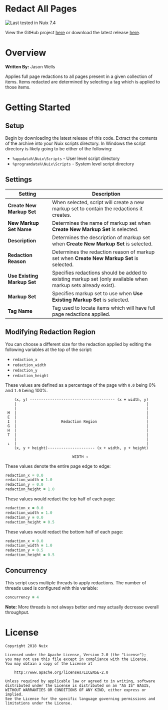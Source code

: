 Redact All Pages
================

![Last tested in Nuix 7.4](https://img.shields.io/badge/Nuix-7.4-green.svg)

View the GitHub project [here](https://github.com/Nuix/Redact-All-Pages) or download the latest release [here](https://github.com/Nuix/Redact-All-Pages/releases).

# Overview

**Written By:** Jason Wells

Applies full page redactions to all pages present in a given collection of items.  Items redacted are determined by selecting a tag which is applied to those items.

# Getting Started

## Setup

Begin by downloading the latest release of this code.  Extract the contents of the archive into your Nuix scripts directory.  In Windows the script directory is likely going to be either of the following:

- `%appdata%\Nuix\Scripts` - User level script directory
- `%programdata%\Nuix\Scripts` - System level script directory

## Settings

| Setting                     | Description                                                                                                  |
|-----------------------------|--------------------------------------------------------------------------------------------------------------|
| **Create New Markup Set**   | When selected, script will create a new markup set to contain the redactions it creates.                     |
| **New Markup Set Name**     | Determines the name of markup set when **Create New Markup Set** is selected.                                |
| **Description**             | Determines the description of markup set when **Create New Markup Set** is selected.                         |
| **Redaction Reason**        | Determines the redaction reason of markup set when **Create New Markup Set** is selected.                    |
| **Use Existing Markup Set** | Specifies redactions should be added to existing markup set (only available when markup sets already exist). |
| **Markup Set**              | Specifies markup set to use when **Use Existing Markup Set** is selected.                                    |
| **Tag Name**                | Tag used to locate items which will have full page redactions applied.                                       |

## Modifying Redaction Region

You can choose a different size for the redaction applied by editing the following variables at the top of the script:

- `redaction_x`
- `redaction_width`
- `redaction_y`
- `redaction_height`

These values are defined as a percentage of the page with `0.0` being 0% and `1.0` being 100%.

```
    (x, y) -------------------------------------- (x + width, y)
    |                                                          |
    |                                                          |
 H  |                                                          |
 E  |                                                          |
 I  |                    Redaction Region                      |
 G  |                                                          |
 H  |                                                          |
 T  |                                                          |
    |                                                          |
 ↓  |                                                          |
    (x, y + height)--------------------- (x + width, y + height)

                              WIDTH →
```

These values denote the entire page edge to edge:

```ruby
redaction_x = 0.0
redaction_width = 1.0
redaction_y = 0.0
redaction_height = 1.0
```

These values would redact the top half of each page:

```ruby
redaction_x = 0.0
redaction_width = 1.0
redaction_y = 0.0
redaction_height = 0.5
```

These values would redact the bottom half of each page:
```ruby
redaction_x = 0.0
redaction_width = 1.0
redaction_y = 0.5
redaction_height = 0.5
```

## Concurrency

This script uses multiple threads to apply redactions.  The number of threads used is configured with this variable:

```ruby
concurrency = 4
```

**Note:** More threads is not always better and may actually decrease overall throughput.

# License

```
Copyright 2018 Nuix

Licensed under the Apache License, Version 2.0 (the "License");
you may not use this file except in compliance with the License.
You may obtain a copy of the License at

    http://www.apache.org/licenses/LICENSE-2.0

Unless required by applicable law or agreed to in writing, software
distributed under the License is distributed on an "AS IS" BASIS,
WITHOUT WARRANTIES OR CONDITIONS OF ANY KIND, either express or implied.
See the License for the specific language governing permissions and
limitations under the License.
```
